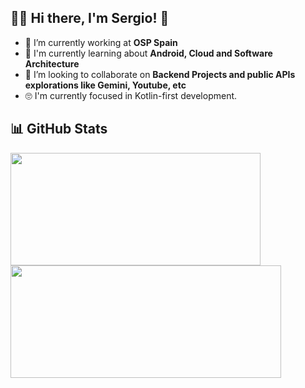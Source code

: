 ## 👨‍💻 Hi there, I'm Sergio! 👋

- 🔭 I’m currently working at **OSP Spain**
- 🌱 I'm currently learning about **Android, Cloud and Software Architecture**
- 👯 I’m looking to collaborate on **Backend Projects and public APIs explorations like Gemini, Youtube, etc**
- 🙄 I'm currently focused in Kotlin-first development.

## 📊 GitHub Stats
<img height="180em" width="400em" src="https://github-readme-stats.vercel.app/api?username=sherrerapiqueras&show_icons=true"/> <img height="180em" width="433em" src="https://github-readme-stats.vercel.app/api/top-langs/?username=themandre&layout=compact"/>
